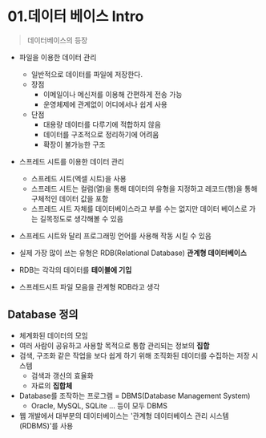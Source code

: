 # 01.데이터 베이스 Intro

> 데이터베이스의 등장

- 파일을 이용한 데이터 관리
  - 일반적으로 데이터를 파일에 저장한다.
  - 장점
    - 이메일이나 메신저를 이용해 간편하게 전송 가능
    - 운영체제에 관계없이 어디에서나 쉽게 사용
  - 단점
    - 대용량 데이터를 다루기에 적합하지 않음
    - 데이터를 구조적으로 정리하기에 어려움
    - 확장이 불가능한 구조



- 스프레드 시트를 이용한 데이터 관리
  - 스프레드 시트(엑셀 시트)을 사용
  - 스프레드 시트는 컬럼(열)을 통해 데이터의 유형을 지정하고 레코드(행)을 통해 구체적인 데이터 값을 포함
  - 스프레드 시트 자체를 데이터베이스라고 부를 수는 없지만 데이터 베이스로 가는 길목정도로 생각해볼 수 있음



- 스프레드 시트와 달리 프로그래밍 언어를 사용해 작동 시킬 수 있음
- 실제 가장 많이 쓰는 유형은 RDB(Relational Database) **관계형 데이터베이스**
- RDB는 각각의 데이터를 **테이블에 기입**
- 스프레드시트 파일 모음을 관계형 RDB라고 생각



## Database 정의

- 체계화된 데이터의 모임
- 여러 사람이 공유하고 사용할 목적으로 통합 관리되는 정보의 **집합**
- 검색, 구조화 같은 작업을 보다 쉽게 하기 위해 조직화된 데이터를 수집하는 저장 시스템
  - 검색과 갱신의 효율화
  - 자료의 **집합체**
- Database를 조작하는 프로그램 = DBMS(Database Management System)
  - Oracle, MySQL, SQLite ... 등이 모두 DBMS
- 웹 개발에서 대부분의 데이터베이스는 '관계형 데이터베이스 관리 시스템(RDBMS)'를 사용



